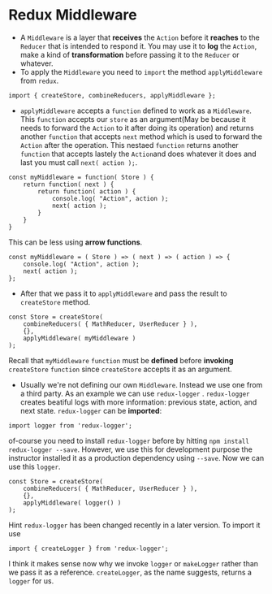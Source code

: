 # Redux Middleware
* A ` Middleware ` is a layer that **receives** the ` Action ` before it **reaches** to the ` Reducer ` that is intended to respond it. You may use it to **log** the ` Action `, make a kind of **transformation** before passing it to the ` Reducer ` or whatever.
* To apply the ` Middleware ` you need to ` import ` the method ` applyMiddleware ` from ` redux `.
```
import { createStore, combineReducers, applyMiddleware };
```   
* ` applyMiddleware ` accepts a ` function ` defined to work as a ` Middleware `. This ` function ` accepts our ` store ` as an argument(May be because it needs to forward the ` Action ` to it after doing its operation) and returns another ` function ` that accepts ` next ` method which is used to forward the ` Action ` after the operation. This nestaed ` function ` returns another ` function ` that accepts lastely the ` Action `and does whatever it does and last you must call ` next( action ); `.
```
const myMiddleware = function( Store ) {
    return function( next ) {
        return function( action ) {
            console.log( "Action", action );
            next( action );
        }
    }
}
```
This can be less using **arrow functions**.
```
const myMiddleware = ( Store ) => ( next ) => ( action ) => {
    console.log( "Action", action );
    next( action );
};
```
* After that we pass it to ` applyMiddleware ` and pass the result to ` createStore ` method.
```
const Store = createStore(
    combineReducers( { MathReducer, UserReducer } ),
    {},
    applyMiddleware( myMiddleware )
);
```
Recall that ` myMiddleware ` ` function ` must be **defined** before **invoking** ` createStore ` ` function ` since ` createStore ` accepts it as an argument.
* Usually we're not defining our own ` Middleware `. Instead we use one from a third party. As an example we can use ` redux-logger ` . ` redux-logger ` creates beatiful logs with more information: previous state, action, and next state. ` redux-logger ` can be **imported**:
```
import logger from 'redux-logger';
```
of-course you need to install ` redux-logger ` before by hitting ` npm install redux-logger --save `. However, we use this for development purpose the instructor installed it as a production dependency using ` --save `.
Now we can use this ` logger `.
```
const Store = createStore(
    combineReducers( { MathReducer, UserReducer } ),
    {},
    applyMiddleware( logger() )
);
```  
Hint ` redux-logger ` has been changed recently in a later version. To import it use
```
import { createLogger } from 'redux-logger';
```
I think it makes sense now why we invoke ` logger ` or ` makeLogger ` rather than we pass it as a reference. ` createLogger `, as the name suggests, returns a ` logger ` for us.
